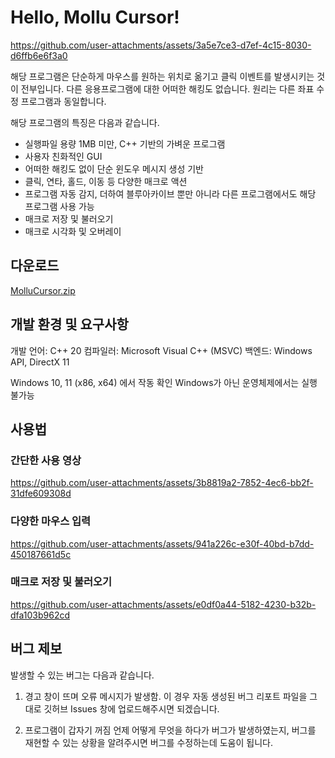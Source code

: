 # Hello, Mollu Cursor!

https://github.com/user-attachments/assets/3a5e7ce3-d7ef-4c15-8030-d6ffb6e6f3a0

해당 프로그램은 단순하게 마우스를 원하는 위치로 옮기고 클릭 이벤트를 발생시키는 것이 전부입니다.
다른 응용프로그램에 대한 어떠한 해킹도 없습니다. 원리는 다른 좌표 수정 프로그램과 동일합니다.

해당 프로그램의 특징은 다음과 같습니다.

* 실행파일 용량 1MB 미만, C++ 기반의 가벼운 프로그램
* 사용자 친화적인 GUI
* 어떠한 해킹도 없이 단순 윈도우 메시지 생성 기반
* 클릭, 연타, 홀드, 이동 등 다양한 매크로 액션
* 프로그램 자동 감지, 더하여 블루아카이브 뿐만 아니라 다른 프로그램에서도 해당 프로그램 사용 가능
* 매크로 저장 및 불러오기
* 매크로 시각화 및 오버레이

## 다운로드
[MolluCursor.zip](https://github.com/user-attachments/files/21177031/MolluCursor.zip)

## 개발 환경 및 요구사항
개발 언어: C++ 20
컴파일러: Microsoft Visual C++ (MSVC) 
백엔드: Windows API, DirectX 11

Windows 10, 11 (x86, x64) 에서 작동 확인
Windows가 아닌 운영체제에서는 실행 불가능

## 사용법

### 간단한 사용 영상
https://github.com/user-attachments/assets/3b8819a2-7852-4ec6-bb2f-31dfe609308d

### 다양한 마우스 입력

https://github.com/user-attachments/assets/941a226c-e30f-40bd-b7dd-450187661d5c

### 매크로 저장 및 불러오기

https://github.com/user-attachments/assets/e0df0a44-5182-4230-b32b-dfa103b962cd

## 버그 제보
발생할 수 있는 버그는 다음과 같습니다.

1. 경고 창이 뜨며 오류 메시지가 발생함.
이 경우 자동 생성된 버그 리포트 파일을 그대로 깃허브 Issues 창에 업로드해주시면 되겠습니다.

2. 프로그램이 갑자기 꺼짐
언제 어떻게 무엇을 하다가 버그가 발생하였는지, 버그를 재현할 수 있는 상황을 알려주시면 버그를 수정하는데 도움이 됩니다.


